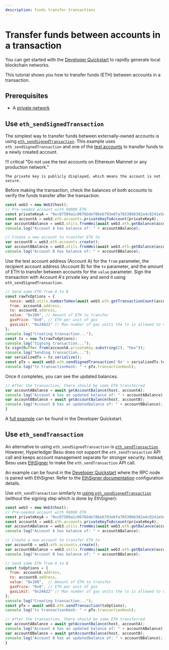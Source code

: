```yaml
---
description: funds transfer transactions
---
```


# Transfer funds between accounts in a transaction

You can get started with the [Developer Quickstart](../quickstart.md) to rapidly generate
local blockchain networks.

This tutorial shows you how to transfer funds (ETH) between accounts in a transaction.

## Prerequisites

* A [private network](../quickstart.md)

## Use `eth_sendSignedTransaction`

The simplest way to transfer funds between externally-owned accounts is using
[`eth_sendSignedTransaction`](https://web3js.readthedocs.io/en/v1.2.11/web3-eth.html#sendsignedtransaction).
This example uses `eth_sendSignedTransaction` and one of the [test accounts](../../reference/accounts-for-testing.md)
to transfer funds to a newly created account.

!!! critical "Do not use the test accounts on Ethereum Mainnet or any production network."

    The private key is publicly displayed, which means the account is not secure.

Before making the transaction, check the balances of both accounts to verify the funds transfer
after the transaction.

```js
const web3 = new Web3(host);
// Pre-seeded account with 90000 ETH
const privateKeyA = "0xc87509a1c067bbde78beb793e6fa76530b6382a4c0241e5e4a9ec0a0f44dc0d3";
const accountA = web3.eth.accounts.privateKeyToAccount(privateKeyA);
var accountABalance = web3.utils.fromWei(await web3.eth.getBalance(accountA.address));
console.log("Account A has balance of: " + accountABalance);

// Create a new account to transfer ETH to
var accountB = web3.eth.accounts.create();
var accountBBalance = web3.utils.fromWei(await web3.eth.getBalance(accountB.address));
console.log("Account B has balance of: " + accountBBalance);
```

Use the test account address (Account A) for the `from` parameter, the recipient account address
(Account B) for the `to` parameter, and the amount of ETH to transfer between accounts for the
`value` parameter. Sign the transaction with Account A's private key and send it using
`eth_sendSignedTransaction`.

```js
// Send some ETH from A to B
const rawTxOptions = {
  nonce: web3.utils.numberToHex(await web3.eth.getTransactionCount(accountA.address)),
  from: accountA.address,
  to: accountB.address,
  value: "0x100", // Amount of ETH to transfer
  gasPrice: "0x0", // ETH per unit of gas
  gasLimit: "0x24A22" // Max number of gas units the tx is allowed to use
};
console.log("Creating transaction...");
const tx = new Tx(rawTxOptions);
console.log("Signing transaction...");
tx.sign(Buffer.from(accountA.privateKey.substring(2), "hex"));
console.log("Sending transaction...");
var serializedTx = tx.serialize();
const pTx = await web3.eth.sendSignedTransaction('0x' + serializedTx.toString('hex').toString("hex"));
console.log("tx transactionHash: " + pTx.transactionHash);
```

Once it completes, you can see the updated balances.

```js
// After the transaction, there should be some ETH transferred
var accountABalance = await getAccountBalance(host, accountA);
console.log("Account A has an updated balance of: " + accountABalance);
var accountBBalance = await getAccountBalance(host, accountB);
console.log("Account B has an updatedbalance of: " + accountBBalance);
}
```

A [full example](https://github.com/ConsenSys/quorum-dev-quickstart/blob/1e8cc281098923802845cd829ec20c88513c2e1c/files/besu/smart_contracts/privacy/scripts/eth_tx.js)
can be found in the Developer Quickstart.

## Use `eth_sendTransaction`

An alternative to using `eth_sendSignedTransaction` is
[`eth_sendTransaction`](https://web3js.readthedocs.io/en/v1.2.11/web3-eth.html#sendtransaction).
However, Hyperledger Besu does not support the `eth_sendTransaction` API call and keeps account
management separate for stronger security. Instead, Besu uses
[EthSigner](https://docs.ethsigner.consensys.net/en/stable/) to make the `eth_sendTransaction` API call.

An example can be found in the [Developer Quickstart](../quickstart.md) where the RPC
node is paired with EthSigner. Refer to the
[EthSigner documentation](https://docs.ethsigner.consensys.net/en/stable/) configuration details.

Use `eth_sendTransaction` similarly to [using `eth_sendSignedTransaction`](#use-eth_sendsignedtransaction) (without
the signing step which is done by EthSigner):

```js
const web3 = new Web3(host);
// Pre-seeded account with 90000 ETH
const privateKeyA = "0xc87509a1c067bbde78beb793e6fa76530b6382a4c0241e5e4a9ec0a0f44dc0d3";
const accountA = web3.eth.accounts.privateKeyToAccount(privateKeyA);
var accountABalance = web3.utils.fromWei(await web3.eth.getBalance(accountA.address));
console.log("Account A has balance of: " + accountABalance);

// Create a new account to transfer ETH to
var accountB = web3.eth.accounts.create();
var accountBBalance = web3.utils.fromWei(await web3.eth.getBalance(accountB.address));
console.log("Account B has balance of: " + accountBBalance);

// Send some ETH from A to B
const txOptions = {
  from: accountA.address,
  to: accountB.address,
  value: "0x100",  // Amount of ETH to transfer
  gasPrice: "0x0", // ETH per unit of gas
  gasLimit: "0x24A22" // Max number of gas units the tx is allowed to use
};
console.log("Creating transaction...");
const pTx = await web3.eth.sendTransaction(txOptions);
console.log("tx transactionHash: " + pTx.transactionHash);

// After the transaction, there should be some ETH transferred
var accountABalance = await getAccountBalance(host, accountA);
console.log("Account A has an updated balance of: " + accountABalance);
var accountBBalance = await getAccountBalance(host, accountB);
console.log("Account B has an updatedbalance of: " + accountBBalance);
}
```
